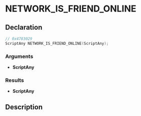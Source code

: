 # NETWORK_IS_FRIEND_ONLINE

## Declaration
```cpp
// 0x4783029
ScriptAny NETWORK_IS_FRIEND_ONLINE(ScriptAny);
```

### Arguments
- **ScriptAny**

### Results
- **ScriptAny**

## Description
